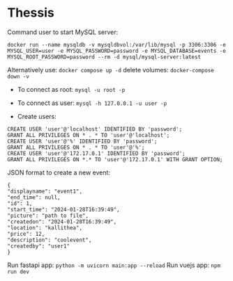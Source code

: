 # Thessis

Command user to start MySQL server:
```
docker run --name mysqldb -v mysqldbvol:/var/lib/mysql -p 3306:3306 -e MYSQL_USER=user -e MYSQL_PASSWORD=password -e MYSQL_DATABASE=events -e MYSQL_ROOT_PASSWORD=password --rm -d mysql/mysql-server:latest
```

Alternatively use: ```docker compose up -d```
delete volumes: ```docker-compose down -v ```

* To connect as root:
```mysql -u root -p```
* To connect as user:
```mysql -h 127.0.0.1 -u user -p```

* Create users:
```
CREATE USER 'user'@'localhost' IDENTIFIED BY 'password';
GRANT ALL PRIVILEGES ON * . * TO 'user'@'localhost';
CREATE USER 'user'@'%' IDENTIFIED BY 'password';
GRANT ALL PRIVILEGES ON * . * TO 'user'@'%';
CREATE USER 'user'@'172.17.0.1' IDENTIFIED BY 'password';
GRANT ALL PRIVILEGES ON *.* TO 'user'@'172.17.0.1' WITH GRANT OPTION;
```

JSON format to create a new event:
```
{
"displayname": "event1",
"end_time": null,
"id": 1,
"start_time": "2024-01-28T16:39:49",
"picture": "path to file",
"createdon": "2024-01-28T16:39:49",
"location": "kallithea",
"price": 12,
"description": "coolevent",
"createdby": "user1"
}
```


Run fastapi app: `python -m uvicorn main:app --reload`
Run vuejs app: `npm run dev`